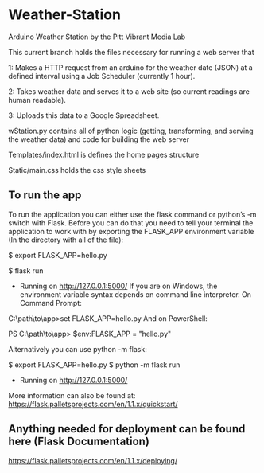 # Weather-Station
Arduino Weather Station by the Pitt Vibrant Media Lab

This current branch holds the files necessary for running a web server that 

1: Makes a HTTP request from an arduino for the weather date (JSON) at a defined interval using a Job Scheduler (currently 1 hour). 

2: Takes weather data and serves it to a web site (so current readings are human readable). 

3: Uploads this data to a Google Spreadsheet. 

wStation.py contains all of python logic (getting, transforming, and serving the weather data) and code for building the web server 

Templates/index.html is defines the home pages structure

Static/main.css holds the css style sheets

## To run the app
To run the application you can either use the flask command or python’s -m switch with Flask. Before you can do that you need to tell your terminal the application to work with by exporting the FLASK_APP environment variable (In the directory with all of the file):

$ export FLASK_APP=hello.py

$ flask run
 * Running on http://127.0.0.1:5000/
If you are on Windows, the environment variable syntax depends on command line interpreter. On Command Prompt:

C:\path\to\app>set FLASK_APP=hello.py
And on PowerShell:

PS C:\path\to\app> $env:FLASK_APP = "hello.py"

Alternatively you can use python -m flask:

$ export FLASK_APP=hello.py
$ python -m flask run
 * Running on http://127.0.0.1:5000/

More information can also be found at: https://flask.palletsprojects.com/en/1.1.x/quickstart/


## Anything needed for deployment can be found here (Flask Documentation)
https://flask.palletsprojects.com/en/1.1.x/deploying/
